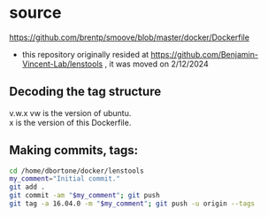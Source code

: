# source
https://github.com/brentp/smoove/blob/master/docker/Dockerfile

* this repository originally resided at https://github.com/Benjamin-Vincent-Lab/lenstools , it was moved on 2/12/2024

## Decoding the tag structure
v.w.x
vw is the version of ubuntu.  
x is the version of this Dockerfile.  

## Making commits, tags:
```bash  
cd /home/dbortone/docker/lenstools
my_comment="Initial commit."
git add .
git commit -am "$my_comment"; git push
git tag -a 16.04.0 -m "$my_comment"; git push -u origin --tags
```
